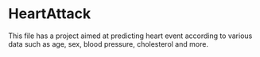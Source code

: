 # HeartAttack
This file has a project aimed at predicting heart event according to various data such as age, sex, blood pressure, cholesterol and more.
